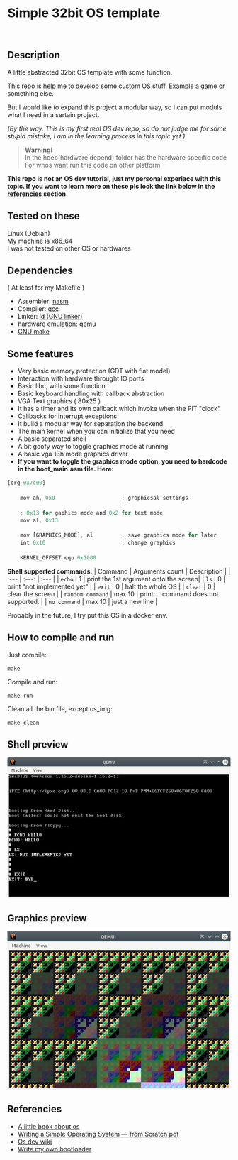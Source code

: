 # Simple 32bit OS template
<br>

## Description
A little abstracted 32bit OS template with some function.

This repo is help me to develop some custom OS stuff. Example a game or something else.

But I would like to expand this project a modular way, so I can put moduls what I need in a sertain project.

_(By the way. This is my first real OS dev repo, so do not judge me for some stupid mistake, I am in the learning process in this topic yet.)_

>__Warning!__<br>
In the hdep(hardware depend) folder has the hardware specific code<br>
For whos want run this code on other platform

__This repo is not an OS dev tutorial, just my personal experiace with this topic. If you want to learn more on these pls look the link below in the [referencies](#referencies) section.__

## Tested on these
Linux (Debian)<br>
My machine is x86_64<br>
I was not tested on other OS or hardwares

## Dependencies
( At least for my Makefile )
- Assembler: [nasm](https://www.nasm.us/)
- Compiler: [gcc](https://gcc.gnu.org/)
- Linker: [ld (GNU linker)](https://linux.die.net/man/1/ld)
- hardware emulation: [qemu](https://www.qemu.org/)
- [GNU make](https://www.gnu.org/software/make/)

## Some features
- Very basic memory protection (GDT with flat model)
- Interaction with hardware throught IO ports
- Basic libc, with some function
- Basic keyboard handling with callback abstraction
- VGA Text graphics ( 80x25 )
- It has a timer and its own callback which invoke when the PIT "clock"
- Callbacks for interrupt exceptions
- It build a modular way for separation the backend
- The main kernel when you can initialize that you need
- A basic separated shell
- A bit goofy way to toggle graphics mode at running
- A basic vga 13h mode graphics driver
- __If you want to toggle the graphics mode option, you need to hardcode in the boot_main.asm file. Here:__
```js
[org 0x7c00]

    mov ah, 0x0                     ; graphicsal settings

    ; 0x13 for gaphics mode and 0x2 for text mode
    mov al, 0x13                    

    mov [GRAPHICS_MODE], al         ; save graphics mode for later
    int 0x10                        ; change graphics

    KERNEL_OFFSET equ 0x1000
```

__Shell supperted commands:__
| Command           | Arguments count   | Description                           |
| :---              | :---:             | :---                                  |
| `echo`            | 1                 | print the 1st argument onto the screen|
| `ls`              | 0                 | print "not implemented yet"           |
| `exit`            | 0                 | halt the whole OS                     |
| `clear`           | 0                 | clear the screen                      |
| `random command`  | max 10            | print:... command does not supported. |
| `no command`      | max 10            | just a new line                       |


Probably in the future, I try put this OS in a docker env.

## How to compile and run
Just compile:
```shell
make
```
Compile and run:
```shell
make run
```
Clean all the bin file, except os_img:
```shell
make clean
```
## Shell preview
![Shell preview](./img/preview2.1.jpg)
## Graphics preview
![Graphics preview](./img/graphics_preview1.jpg)

## Referencies
- [A little book about os](https://littleosbook.github.io/)
- [Writing a Simple Operating System —
from Scratch pdf](https://www.cs.bham.ac.uk/~exr/lectures/opsys/10_11/lectures/os-dev.pdf)
- [Os dev wiki](https://wiki.osdev.org/Expanded_Main_Page)
- [Write my own bootloader](https://dev.to/frosnerd/writing-my-own-boot-loader-3mld)